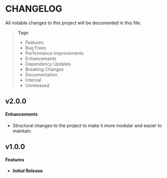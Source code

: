 # CHANGELOG

All notable changes to this project will be documented in this file.

> **Tags**
>
> - Features
> - Bug Fixes
> - Performance Improvements
> - Enhancements
> - Dependency Updates
> - Breaking Changes
> - Documentation
> - Internal
> - Unreleased

## v2.0.0

#### Enhancements

- Structural changes to the project to make it more modular and easier to maintain.

## v1.0.0

#### Features

- **Initial Release**

